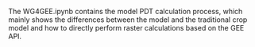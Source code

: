 The WG4GEE.ipynb contains the model PDT calculation process, which mainly shows the differences between the model and the traditional crop model and how to directly perform raster calculations based on the GEE API.
